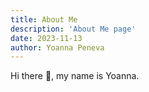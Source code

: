 ```yaml
---
title: About Me
description: 'About Me page'
date: 2023-11-13
author: Yoanna Peneva
---
```


Hi there 👋, my name is Yoanna. 
